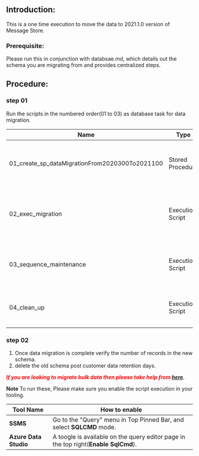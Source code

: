 ## Introduction:

This is a one time execution to move the data to 2021.1.0 version of Message Store. 

### Prerequisite: 

Please run this in conjunction with databsae.md, which details out the schema you are migrating from and provides centralized steps. 

## Procedure:

### step 01
Run the scripts in the numbered order(01 to 03) as database task for data migration. 

| Name | Type | Description |
|---|---|---|
01_create_sp_dataMigrationFrom2020300To2021100 | Stored Procedure | Creates stored procedure to facilitate data migration |
02_exec_migration | Execution Script | Describes the sample command to execute stored procedure in step 01 |
03_sequence_maintenance | Execution Script | maintenance of identity column involved into migration script |
04_clean_up | Execution Script | Drops the stored procedure created in step 01 |

### step 02

1. Once data migration is complete verify the number of records in the new schema. 
2. delete the old schema post customer data retention days.

<span style="color:red"> ***If you are looking to migrate bulk data then please take help from [here](https://confluence.jda.com/pages/viewpage.action?pageId=357958531).***  </span>

**Note** To run these, Please make sure you enable the script execution in your tooling.

| Tool Name | How to enable| 
|---|---|
| **SSMS** | Go to the "Query" menu in Top Pinned Bar, and select **SQLCMD** mode. |
| **Azure Data Studio** | A toogle is available on the query editor page in the top right(**Enable SqlCmd**). |


